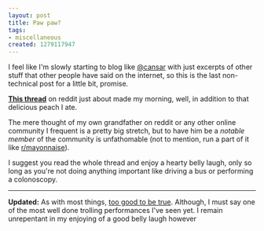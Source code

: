 ```yaml
--- 
layout: post
title: Paw paw?
tags: 
- miscellaneous
created: 1279117947
---
```

I feel like I'm slowly starting to blog like [@cansar](http://twitter.com/cansar) with just excerpts of other stuff that other people have said on the internet, so this is the last non-technical post for a little bit, promise.

**[This thread](http://www.reddit.com/r/WTF/comments/cpcv5/i_just_found_out_my_grampa_is_a_redditor_wtf_i/)** on reddit just about made my morning, well,  in addition to that delicious peach I ate.

The mere thought of my own grandfather on reddit or any other online community I frequent is a pretty big stretch, but to have him be a *notable member* of the community is unfathomable (not to mention,  run a part of it like [r/mayonnaise](http://www.reddit.com/r/mayonnaise/)).

I suggest you read the whole thread and enjoy a hearty belly laugh, only so long as you're not doing anything important like driving a bus or performing a colonoscopy.

----

**Updated:** As with most things, [too good to be true](http://www.reddit.com/r/reddit.com/comments/cpl94/i_hate_to_do_this_but_our_beloved_grandapwiggly/). Although, I must say one of the most well done trolling performances I've seen yet. I remain unrepentant in my enjoying of a good belly laugh however
